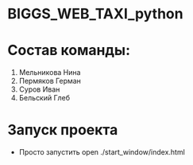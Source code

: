 # BIGGS_WEB_TAXI_python

# Состав команды:
1. Мельникова Нина 
2. Пермяков Герман
3. Суров Иван
4. Бельский Глеб

# Запуск проекта 

- Просто запустить open ./start_window/index.html
